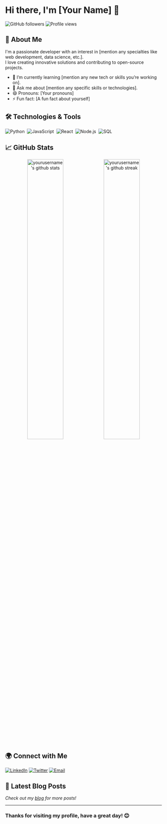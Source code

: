 # Hi there, I'm [Your Name] 👋

![GitHub followers](https://img.shields.io/github/followers/yourusername?style=social)
![Profile views](https://gpvc.arturio.dev/yourusername)

## 🚀 About Me

I'm a passionate developer with an interest in [mention any specialties like web development, data science, etc.].  
I love creating innovative solutions and contributing to open-source projects.

- 🌱 I’m currently learning [mention any new tech or skills you’re working on].
- 💬 Ask me about [mention any specific skills or technologies].
- 😄 Pronouns: [Your pronouns]
- ⚡ Fun fact: [A fun fact about yourself]

## 🛠️ Technologies & Tools

![Python](https://img.shields.io/badge/-Python-05122A?style=flat&logo=python)&nbsp;
![JavaScript](https://img.shields.io/badge/-JavaScript-05122A?style=flat&logo=javascript)&nbsp;
![React](https://img.shields.io/badge/-React-05122A?style=flat&logo=react)&nbsp;
![Node.js](https://img.shields.io/badge/-Node.js-05122A?style=flat&logo=node.js)&nbsp;
![SQL](https://img.shields.io/badge/-SQL-05122A?style=flat&logo=mysql)&nbsp;
<!-- Add or remove badges for the technologies you use -->

## 📈 GitHub Stats

<p align="center">
  <img width="48%" src="https://github-readme-stats.vercel.app/api?username=yourusername&show_icons=true&theme=radical" alt="yourusername's github stats" /> 
  <img width="48%" src="https://github-readme-streak-stats.herokuapp.com/?user=yourusername&theme=radical" alt="yourusername's github streak" />
</p>

## 🌍 Connect with Me

[![LinkedIn](https://img.shields.io/badge/-LinkedIn-blue?style=flat&logo=Linkedin&logoColor=white)](https://www.linkedin.com/in/yourusername)
[![Twitter](https://img.shields.io/badge/-Twitter-blue?style=flat&logo=twitter&logoColor=white)](https://twitter.com/yourusername)
[![Email](https://img.shields.io/badge/-Email-red?style=flat&logo=gmail&logoColor=white)](mailto:youremail@example.com)
<!-- Add more social links as needed -->

## 📝 Latest Blog Posts

<!-- BLOG-POST-LIST:START -->
<!-- BLOG-POST-LIST:END -->

*Check out my [blog](https://yourbloglink.com/) for more posts!*

---

### Thanks for visiting my profile, have a great day! 😊

